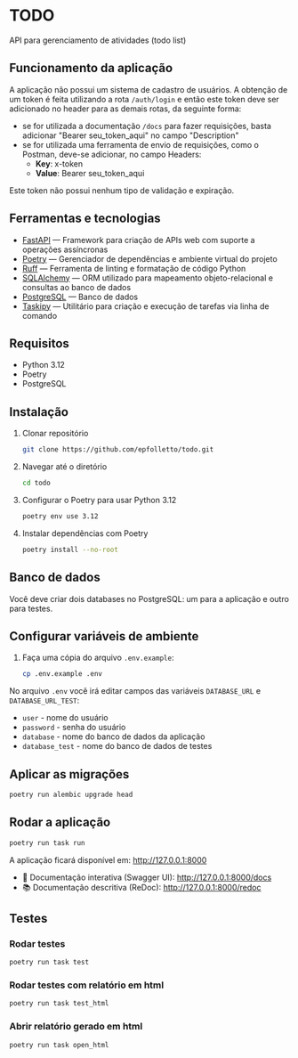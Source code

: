 # TODO

API para gerenciamento de atividades (todo list)

## Funcionamento da aplicação
A aplicação não possui um sistema de cadastro de usuários. A obtenção de um token é feita utilizando a rota `/auth/login` e então este token deve ser adicionado no header para as demais rotas, da seguinte forma:
- se for utilizada a documentação `/docs` para fazer requisições, basta adicionar "Bearer seu_token_aqui" no campo "Description"
- se for utilizada uma ferramenta de envio de requisições, como o Postman, deve-se adicionar, no campo Headers:
    - **Key**: x-token
    - **Value**: Bearer seu_token_aqui

Este token não possui nenhum tipo de validação e expiração.

## Ferramentas e tecnologias
- [FastAPI](https://fastapi.tiangolo.com/) — Framework para criação de APIs web com suporte a operações assíncronas
- [Poetry](https://python-poetry.org/) — Gerenciador de dependências e ambiente virtual do projeto
- [Ruff](https://docs.astral.sh/ruff/) — Ferramenta de linting e formatação de código Python
- [SQLAlchemy](https://www.sqlalchemy.org/) — ORM utilizado para mapeamento objeto-relacional e consultas ao banco de dados
- [PostgreSQL](https://www.postgresql.org/) — Banco de dados
- [Taskipy](https://github.com/taskipy/taskipy) — Utilitário para criação e execução de tarefas via linha de comando


## Requisitos

- Python 3.12
- Poetry
- PostgreSQL


## Instalação

1. Clonar repositório

    ```bash
    git clone https://github.com/epfolletto/todo.git
    ```

2. Navegar até o diretório

    ```bash
    cd todo
    ```

3. Configurar o Poetry para usar Python 3.12

    ```bash
    poetry env use 3.12
    ```

4. Instalar dependências com Poetry

    ```bash
    poetry install --no-root
    ```


## Banco de dados
Você deve criar dois databases no PostgreSQL: um para a aplicação e outro para testes.


## Configurar variáveis de ambiente

1. Faça uma cópia do arquivo `.env.example`:

    ```bash
    cp .env.example .env
    ```

No arquivo `.env` você irá editar campos das variáveis `DATABASE_URL` e `DATABASE_URL_TEST`:
- `user` - nome do usuário
- `password` - senha do usuário
- `database` - nome do banco de dados da aplicação
- `database_test` - nome do banco de dados de testes


## Aplicar as migrações
```bash
poetry run alembic upgrade head
```

## Rodar a aplicação
```bash
poetry run task run
```
A aplicação ficará disponível em: http://127.0.0.1:8000

- 📘 Documentação interativa (Swagger UI): http://127.0.0.1:8000/docs
- 📚 Documentação descritiva (ReDoc): http://127.0.0.1:8000/redoc



## Testes

### Rodar testes
```bash
poetry run task test
```

### Rodar testes com relatório em html
```bash
poetry run task test_html
```

### Abrir relatório gerado em html
```bash
poetry run task open_html
```